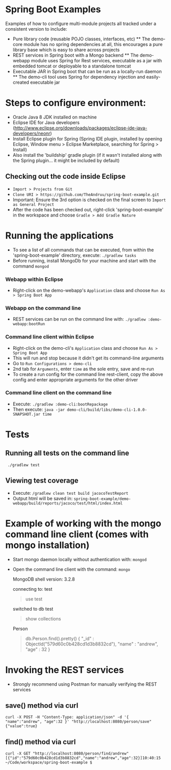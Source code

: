 Spring Boot Examples
==========
Examples of how to configure multi-module projects all tracked under a consistent version to include:
* Pure library code (reusable POJO classes, interfaces, etc)
** The demo-core module has no spring dependencies at all, this encourages a pure library base which is easy to share across projects
* REST services in Spring boot with a Mongo backend
** The demo-webapp module uses Spring for Rest services, executable as a jar with embedded tomcat or deployable to a standalone tomcat
* Executable JAR in Spring boot that can be run as a locally-run daemon
** The demo-cli tool uses Spring for dependency injection and easily-created executable jar

# Steps to configure environment:
* Oracle Java 8 JDK installed on machine
* Eclipse IDE for Java developers (http://www.eclipse.org/downloads/packages/eclipse-ide-java-developers/neonr)
* Install Eclipse plugin for Spring (Spring IDE plugin, installed by opening Eclipse, Window menu > Eclipse Marketplace, searching for Spring > Install)
* Also install the 'buildship' gradle plugin (if it wasn't installed along with the Spring plugin... it might be included by default)

## Checking out the code inside Eclipse
* `Import > Projects from Git`
* `Clone URI > https://github.com/TheAndruu/spring-boot-example.git`
* Important: Ensure the 3rd option is checked on the final screen to `Import as General Project`
* After the code has been checked out, right-click 'spring-boot-example' in the workspace and choose `Gradle > Add Gradle Nature`

# Running the applications
* To see a list of all commands that can be executed, from within the 'spring-boot-example' directory, execute: `./gradlew tasks`
* Before running, install MongoDb for your machine and start with the command `mongod` 

### Webapp within Eclipse
* Right-click on the demo-webapp's `Application` class and choose `Run As > Spring Boot App`

### Webapp on the command line 
* REST services can be run on the command line with: `./gradlew :demo-webapp:bootRun`

### Command line client within Eclipse
* Right-click on the demo-cli's `Application` class and choose `Run As > Spring Boot App`
* This will run and stop because it didn't get its command-line arguments
* Go to `Run Configurations > demo-cli`
* 2nd tab for `Arguments`, enter `time` as the sole entry, save and re-run
* To create a run config for the command line rest-client, copy the above config and enter appropriate arguments for the other driver

### Command line client on the command line
* Execute: `./gradlew :demo-cli:bootRepackage`
* Then execute: `java -jar demo-cli/build/libs/demo-cli-1.0.0-SNAPSHOT.jar time`
 
# Tests
## Running all tests on the command line
` ./gradlew test`

## Viewing test coverage
* Execute: `/gradlew clean test build jacocoTestReport`
* Output html will be saved in: `spring-boot-example/demo-webapp/build/reports/jacoco/test/html/index.html`


# Example of working with the mongo command line client (comes with mongo installation)
* Start mongo daemon locally without authentication with: `mongod`
* Open the command line client with the command: `mongo`
    
    MongoDB shell version: 3.2.8
    
    connecting to: test
    
    > use test
    
    switched to db test
    
    > show collections
    
    Person
    
    > db.Person.find().pretty()
    {
        "_id" : ObjectId("579d60c0b428cd1d3b8832cd"),
        "name" : "andrew",
        "age" : 32
    }
    > 
    
# Invoking the REST services
* Strongly recommend using Postman for manually verifying the REST services

## save() method via curl

    curl -X POST -H "Content-Type: application/json" -d '{ "name":"andrew", "age":32 }' "http://localhost:8080/person/save"
    {"value":true}

## find() method via curl
    curl -X GET "http://localhost:8080/person/find/andrew"
    [{"id":"579d60c0b428cd1d3b8832cd","name":"andrew","age":32}]10:40:15 ~/Code/workspace/spring-boot-example $ 


    
